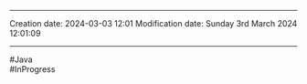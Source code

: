 

----
Creation date: 2024-03-03 12:01
Modification date: Sunday 3rd March 2024 12:01:09

----

#Java  
#InProgress 

